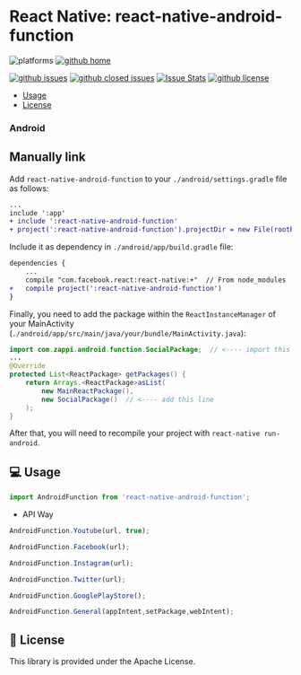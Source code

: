 # React Native: react-native-android-function

![platforms](https://img.shields.io/badge/platforms-Android-brightgreen.svg?style=flat&colorB=191A17)
[![github home](https://img.shields.io/badge/gaetanozappi-react--native--social-blue.svg?style=flat)](https://github.com/gaetanozappi/react-native-android-function)

[![github issues](https://img.shields.io/github/issues/gaetanozappi/react-native-android-function.svg?style=flat)](https://github.com/gaetanozappi/react-native-android-function/issues)
[![github closed issues](https://img.shields.io/github/issues-closed/gaetanozappi/react-native-android-function.svg?style=flat&colorB=44cc11)](https://github.com/gaetanozappi/react-native-android-function/issues?q=is%3Aissue+is%3Aclosed)
[![Issue Stats](https://img.shields.io/issuestats/i/github/gaetanozappi/react-native-android-function.svg?style=flat&colorB=44cc11)](http://github.com/gaetanozappi/react-native-android-function/issues)
[![github license](https://img.shields.io/github/license/gaetanozappi/react-native-android-function.svg)]()

-   [Usage](#-usage)
-   [License](#-license)

### Android

## Manually link

Add `react-native-android-function` to your `./android/settings.gradle` file as follows:

```diff
...
include ':app'
+ include ':react-native-android-function'
+ project(':react-native-android-function').projectDir = new File(rootProject.projectDir, '../node_modules/react-native-android-function/android/app')
```

Include it as dependency in `./android/app/build.gradle` file:

```diff
dependencies {
    ...
    compile "com.facebook.react:react-native:+"  // From node_modules
+   compile project(':react-native-android-function')
}
```

Finally, you need to add the package within the `ReactInstanceManager` of your
MainActivity (`./android/app/src/main/java/your/bundle/MainActivity.java`):

```java
import com.zappi.android.function.SocialPackage;  // <---- import this one
...
@Override
protected List<ReactPackage> getPackages() {
    return Arrays.<ReactPackage>asList(
        new MainReactPackage(),
        new SocialPackage()  // <---- add this line
    );
}
```

After that, you will need to recompile
your project with `react-native run-android`.

## 💻 Usage

```javascript
import AndroidFunction from 'react-native-android-function';
```

- API Way

```javascript
AndroidFunction.Youtube(url, true);
```

```javascript
AndroidFunction.Facebook(url);
```

```javascript
AndroidFunction.Instagram(url);
```

```javascript
AndroidFunction.Twitter(url);
```

```javascript
AndroidFunction.GooglePlayStore();
```

```javascript
AndroidFunction.General(appIntent,setPackage,webIntent);
```

## 📜 License
This library is provided under the Apache License.

